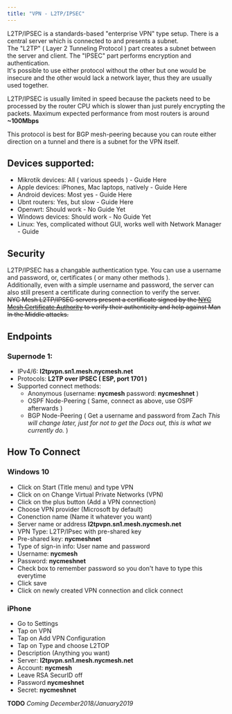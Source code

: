 ```yaml
---
title: "VPN - L2TP/IPSEC" 
---
```


L2TP/IPSEC is a standards-based "enterprise VPN" type setup. There is a central server which is connected to and presents a subnet.  
The "L2TP" ( Layer 2 Tunneling Protocol ) part creates a subnet between the server and client. The "IPSEC" part performs encryption and authentication.  
It's possible to use either protocol without the other but one would be insecure and the other would lack a network layer, thus they are usually used together.

L2TP/IPSEC is usually limited in speed because the packets need to be processed by the router CPU which is slower than just purely encrypting the packets. Maximum expected performance from most routers is around **~100Mbps**

This protocol is best for BGP mesh-peering because you can route either direction on a tunnel and there is a subnet for the VPN itself.

## Devices supported:
* Mikrotik devices: All ( various speeds ) - Guide Here
* Apple devices: iPhones, Mac laptops, natively - Guide Here
* Android devices: Most yes - Guide Here
* Ubnt routers: Yes, but slow - Guide Here
* Openwrt: Should work - No Guide Yet
* Windows devices: Should work - No Guide Yet
* Linux: Yes, complicated without GUI, works well with Network Manager - Guide


## Security
L2TP/IPSEC has a changable authentication type. You can use a username and password, or, certificates ( or many other methods ).  
Additionally, even with a simple username and password, the server can also still present a certificate during connection to verify the server.  
~~NYC Mesh L2TP/IPSEC servers present a certificate signed by the [NYC Mesh Certificate Authority](/security/ca) to verify their authenticity and help against Man In the Middle attacks.~~

## Endpoints

### Supernode 1:
 * IPv4/6: **l2tpvpn.sn1.mesh.nycmesh.net**
 * Protocols: **L2TP over IPSEC ( ESP, port 1701 )**
 * Supported connect methods:
   * Anonymous (username: **nycmesh** password: **nycmeshnet** )
   * OSPF Node-Peering ( Same, connect as above, use OSPF afterwards )
   * BGP Node-Peering ( Get a username and password from Zach _This will change later, just for not to get the Docs out, this is what we currently do._ )

## How To Connect

### Windows 10
 * Click on Start (Title menu) and type VPN
 * Click on on Change Virtual Private Networks (VPN)
 * Click on the plus button (Add a VPN connection)
 * Choose VPN provider (Microsoft by default)
 * Conenction name (Name it whatever you want)
 * Server name or address **l2tpvpn.sn1.mesh.nycmesh.net**
 * VPN Type: L2TP/IPsec with pre-shared key
 * Pre-shared key: **nycmeshnet**
 * Type of sign-in info: User name and password
 * Username: **nycmesh**
 * Password: **nycmeshnet**
 * Check box to remember password so you don't have to type this everytime 
 * Click save
 * Click on newly created VPN connection and click connect
 ### iPhone
 * Go to Settings
 * Tap on VPN
 * Tap on Add VPN Configuration
 * Tap on Type and choose L2TOP
 * Description (Anything you want)
 * Server: **l2tpvpn.sn1.mesh.nycmesh.net**
 * Account: **nycmesh**
 * Leave RSA SecurID off
 * Password **nycmeshnet**
 * Secret: **nycmeshnet**
 
**TODO** _Coming December2018/January2019_
